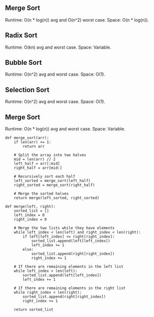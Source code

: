 
## Merge Sort

Runtime: O(n * log(n)) avg and O(n^2) worst case.
Space: O(n * log(n)).

## Radix Sort

Runtime: O(kn) avg and worst case.
Space: Variable.
## Bubble Sort

Runtime: O(n^2) avg and worst case.
Space: O(1).

## Selection Sort

Runtime: O(n^2) avg and worst case.
Space: O(1).

## Merge Sort

Runtime: O(n * log(n)) avg and worst case.
Space: Variable.

```python3
def merge_sort(arr):
    if len(arr) <= 1:
        return arr

    # Split the array into two halves
    mid = len(arr) // 2
    left_half = arr[:mid]
    right_half = arr[mid:]

    # Recursively sort each half
    left_sorted = merge_sort(left_half)
    right_sorted = merge_sort(right_half)

    # Merge the sorted halves
    return merge(left_sorted, right_sorted)

def merge(left, right):
    sorted_list = []
    left_index = 0
    right_index = 0

    # Merge the two lists while they have elements
    while left_index < len(left) and right_index < len(right):
        if left[left_index] <= right[right_index]:
            sorted_list.append(left[left_index])
            left_index += 1
        else:
            sorted_list.append(right[right_index])
            right_index += 1

    # If there are remaining elements in the left list
    while left_index < len(left):
        sorted_list.append(left[left_index])
        left_index += 1

    # If there are remaining elements in the right list
    while right_index < len(right):
        sorted_list.append(right[right_index])
        right_index += 1

    return sorted_list
```